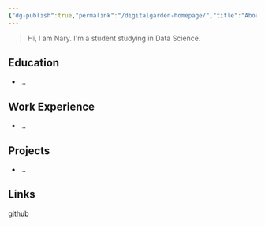 ```yaml
---
{"dg-publish":true,"permalink":"/digitalgarden-homepage/","title":"About me"}
---
```



> Hi, I am Nary. I'm a student studying in Data Science.

## Education
- ...

## Work Experience
- ...

## Projects
- ...

## Links
[github](https://github.com/machichima)
